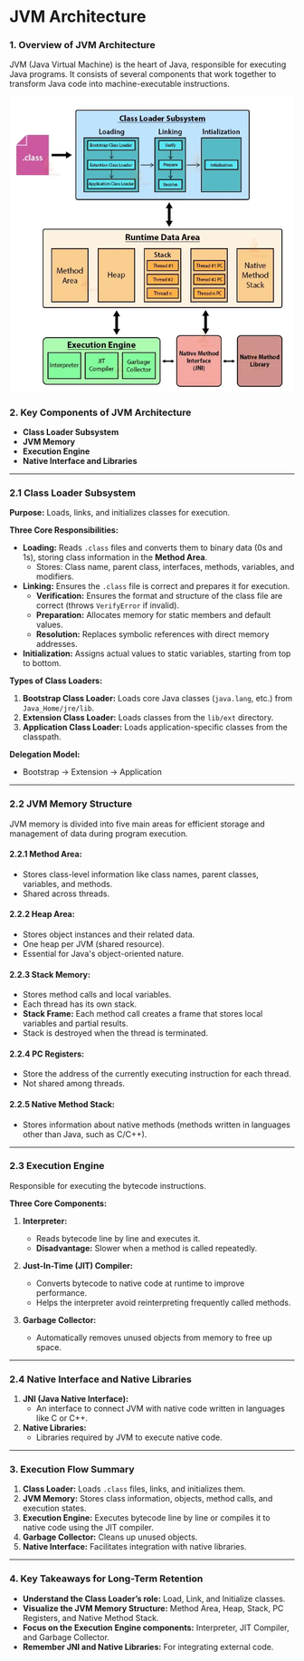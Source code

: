 # JVM Architecture

### **1. Overview of JVM Architecture**  
JVM (Java Virtual Machine) is the heart of Java, responsible for executing Java programs. It consists of several components that work together to transform Java code into machine-executable instructions.  

<div align="center">
    <img  src='./image.png'/>
</div>

### **2. Key Components of JVM Architecture**  
- **Class Loader Subsystem**  
- **JVM Memory**  
- **Execution Engine**  
- **Native Interface and Libraries**  

---

### **2.1 Class Loader Subsystem**  
**Purpose:** Loads, links, and initializes classes for execution.  

**Three Core Responsibilities:**  
- **Loading:** Reads `.class` files and converts them to binary data (0s and 1s), storing class information in the **Method Area**.  
  - Stores: Class name, parent class, interfaces, methods, variables, and modifiers.  
- **Linking:** Ensures the `.class` file is correct and prepares it for execution.  
  - **Verification:** Ensures the format and structure of the class file are correct (throws `VerifyError` if invalid).  
  - **Preparation:** Allocates memory for static members and default values.  
  - **Resolution:** Replaces symbolic references with direct memory addresses.  
- **Initialization:** Assigns actual values to static variables, starting from top to bottom.  

**Types of Class Loaders:**  
1. **Bootstrap Class Loader:** Loads core Java classes (`java.lang`, etc.) from `Java_Home/jre/lib`.  
2. **Extension Class Loader:** Loads classes from the `lib/ext` directory.  
3. **Application Class Loader:** Loads application-specific classes from the classpath.  

**Delegation Model:**  
- Bootstrap → Extension → Application  

---

### **2.2 JVM Memory Structure**  
JVM memory is divided into five main areas for efficient storage and management of data during program execution.  

#### **2.2.1 Method Area:**  
- Stores class-level information like class names, parent classes, variables, and methods.  
- Shared across threads.  

#### **2.2.2 Heap Area:**  
- Stores object instances and their related data.  
- One heap per JVM (shared resource).  
- Essential for Java's object-oriented nature.  

#### **2.2.3 Stack Memory:**  
- Stores method calls and local variables.  
- Each thread has its own stack.  
- **Stack Frame:** Each method call creates a frame that stores local variables and partial results.  
- Stack is destroyed when the thread is terminated.  

#### **2.2.4 PC Registers:**  
- Store the address of the currently executing instruction for each thread.  
- Not shared among threads.  

#### **2.2.5 Native Method Stack:**  
- Stores information about native methods (methods written in languages other than Java, such as C/C++).  

---

### **2.3 Execution Engine**  
Responsible for executing the bytecode instructions.  

**Three Core Components:**  
1. **Interpreter:**  
   - Reads bytecode line by line and executes it.  
   - **Disadvantage:** Slower when a method is called repeatedly.  

2. **Just-In-Time (JIT) Compiler:**  
   - Converts bytecode to native code at runtime to improve performance.  
   - Helps the interpreter avoid reinterpreting frequently called methods.  

3. **Garbage Collector:**  
   - Automatically removes unused objects from memory to free up space.  

---

### **2.4 Native Interface and Native Libraries**  
1. **JNI (Java Native Interface):**  
   - An interface to connect JVM with native code written in languages like C or C++.  
2. **Native Libraries:**  
   - Libraries required by JVM to execute native code.  

---

### **3. Execution Flow Summary**  
1. **Class Loader:** Loads `.class` files, links, and initializes them.  
2. **JVM Memory:** Stores class information, objects, method calls, and execution states.  
3. **Execution Engine:** Executes bytecode line by line or compiles it to native code using the JIT compiler.  
4. **Garbage Collector:** Cleans up unused objects.  
5. **Native Interface:** Facilitates integration with native libraries.  

---

### **4. Key Takeaways for Long-Term Retention**  
- **Understand the Class Loader’s role:** Load, Link, and Initialize classes.  
- **Visualize the JVM Memory Structure:** Method Area, Heap, Stack, PC Registers, and Native Method Stack.  
- **Focus on the Execution Engine components:** Interpreter, JIT Compiler, and Garbage Collector.  
- **Remember JNI and Native Libraries:** For integrating external code.  
